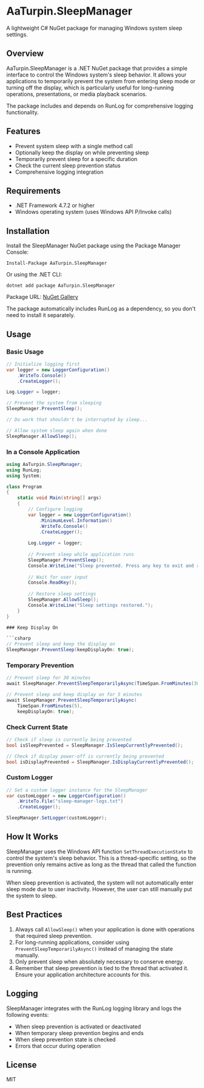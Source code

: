 # AaTurpin.SleepManager

A lightweight C# NuGet package for managing Windows system sleep settings.

## Overview

AaTurpin.SleepManager is a .NET NuGet package that provides a simple interface to control the Windows system's sleep behavior. It allows your applications to temporarily prevent the system from entering sleep mode or turning off the display, which is particularly useful for long-running operations, presentations, or media playback scenarios.

The package includes and depends on RunLog for comprehensive logging functionality.

## Features

- Prevent system sleep with a single method call
- Optionally keep the display on while preventing sleep
- Temporarily prevent sleep for a specific duration
- Check the current sleep prevention status
- Comprehensive logging integration

## Requirements

- .NET Framework 4.7.2 or higher
- Windows operating system (uses Windows API P/Invoke calls)

## Installation

Install the SleepManager NuGet package using the Package Manager Console:

```
Install-Package AaTurpin.SleepManager
```

Or using the .NET CLI:

```
dotnet add package AaTurpin.SleepManager
```

Package URL: [NuGet Gallery](https://www.nuget.org/packages/AaTurpin.SleepManager)

The package automatically includes RunLog as a dependency, so you don't need to install it separately.

## Usage

### Basic Usage

```csharp
// Initialize logging first
var logger = new LoggerConfiguration()
    .WriteTo.Console()
    .CreateLogger();

Log.Logger = logger;

// Prevent the system from sleeping
SleepManager.PreventSleep();

// Do work that shouldn't be interrupted by sleep...

// Allow system sleep again when done
SleepManager.AllowSleep();
```

### In a Console Application

```csharp
using AaTurpin.SleepManager;
using RunLog;
using System;

class Program
{
    static void Main(string[] args)
    {
        // Configure logging
        var logger = new LoggerConfiguration()
            .MinimumLevel.Information()
            .WriteTo.Console()
            .CreateLogger();
            
        Log.Logger = logger;
        
        // Prevent sleep while application runs
        SleepManager.PreventSleep();
        Console.WriteLine("Sleep prevented. Press any key to exit and restore sleep settings.");
        
        // Wait for user input
        Console.ReadKey();
        
        // Restore sleep settings
        SleepManager.AllowSleep();
        Console.WriteLine("Sleep settings restored.");
    }
}

### Keep Display On

```csharp
// Prevent sleep and keep the display on
SleepManager.PreventSleep(keepDisplayOn: true);
```

### Temporary Prevention

```csharp
// Prevent sleep for 30 minutes
await SleepManager.PreventSleepTemporarilyAsync(TimeSpan.FromMinutes(30));

// Prevent sleep and keep display on for 5 minutes
await SleepManager.PreventSleepTemporarilyAsync(
    TimeSpan.FromMinutes(5), 
    keepDisplayOn: true);
```

### Check Current State

```csharp
// Check if sleep is currently being prevented
bool isSleepPrevented = SleepManager.IsSleepCurrentlyPrevented();

// Check if display power-off is currently being prevented
bool isDisplayPrevented = SleepManager.IsDisplayCurrentlyPrevented();
```

### Custom Logger

```csharp
// Set a custom logger instance for the SleepManager
var customLogger = new LoggerConfiguration()
    .WriteTo.File("sleep-manager-logs.txt")
    .CreateLogger();

SleepManager.SetLogger(customLogger);
```

## How It Works

SleepManager uses the Windows API function `SetThreadExecutionState` to control the system's sleep behavior. This is a thread-specific setting, so the prevention only remains active as long as the thread that called the function is running.

When sleep prevention is activated, the system will not automatically enter sleep mode due to user inactivity. However, the user can still manually put the system to sleep.

## Best Practices

1. Always call `AllowSleep()` when your application is done with operations that required sleep prevention.
2. For long-running applications, consider using `PreventSleepTemporarilyAsync()` instead of managing the state manually.
3. Only prevent sleep when absolutely necessary to conserve energy.
4. Remember that sleep prevention is tied to the thread that activated it. Ensure your application architecture accounts for this.

## Logging

SleepManager integrates with the RunLog logging library and logs the following events:

- When sleep prevention is activated or deactivated
- When temporary sleep prevention begins and ends
- When sleep prevention state is checked
- Errors that occur during operation

## License

MIT